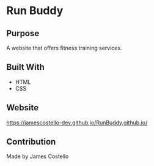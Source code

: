 # Run Buddy

## Purpose
A website that offers fitness training services. 

## Built With
* HTML
* CSS

## Website
https://jamescostello-dev.github.io/RunBuddy.github.io/

## Contribution
Made by James Costello

